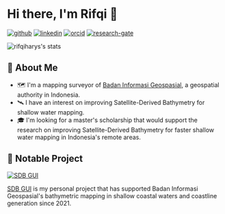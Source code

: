# Hi there, I'm Rifqi 👋

[![github](https://img.shields.io/badge/GitHub-100000?style=for-the-badge&logo=github&logoColor=white)](https://github.com/rifqiharrys)
[![linkedin](https://img.shields.io/badge/LinkedIn-0077B5?style=for-the-badge&logo=linkedin&logoColor=white)](https://www.linkedin.com/in/rifqiharrys/)
[![orcid](https://img.shields.io/badge/orcid-A6CE39?style=for-the-badge&logo=orcid&logoColor=white)](https://orcid.org/0009-0000-8254-2492)
[![research-gate](https://img.shields.io/badge/Research_Gate-00CCBB.svg?&style=for-the-badge&logo=ResearchGate&logoColor=white)](https://www.researchgate.net/profile/Rifqi-Harrys-2)

![rifqiharys's stats](https://github-readme-stats.vercel.app/api?username=rifqiharrys&theme=default&show_icons=true&hide_border=true&count_private=true&hide=issues,contribs)

## 🚀 About Me

- 🗺️ I'm a mapping surveyor of [Badan Informasi Geospasial](https://big.go.id), a geospatial authority in Indonesia.
- 🛰️ I have an interest on improving Satellite-Derived Bathymetry for shallow water mapping.
- 🎓 I'm looking for a master's scholarship that would support the research on improving Satellite-Derived Bathymetry for faster shallow water mapping in Indonesia's remote areas.

## 📌 Notable Project

[![SDB GUI](https://github-readme-stats.vercel.app/api/pin/?username=rifqiharrys&repo=sdb_gui&show_owner=true)](https://github.com/rifqiharrys/sdb_gui)

[SDB GUI](https://github.com/rifqiharrys/sdb_gui) is my personal project that has supported Badan Informasi Geospasial's bathymetric mapping in shallow coastal waters and coastline generation since 2021.

<!--
**rifqiharrys/rifqiharrys** is a ✨ _special_ ✨ repository because its `README.md` (this file) appears on your GitHub profile.

Here are some ideas to get you started:

- 🔭 I’m currently working on ...
- 🌱 I’m currently learning ...
- 👯 I’m looking to collaborate on ...
- 🤔 I’m looking for help with ...
- 💬 Ask me about ...
- 📫 How to reach me: ...
- 😄 Pronouns: ...
- ⚡ Fun fact: ...
-->

